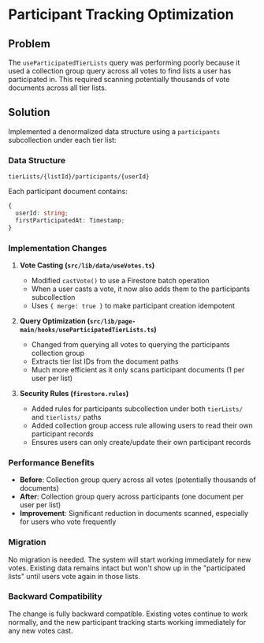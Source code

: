 # Participant Tracking Optimization

## Problem

The `useParticipatedTierLists` query was performing poorly because it used a collection group query across all votes to find lists a user has participated in. This required scanning potentially thousands of vote documents across all tier lists.

## Solution

Implemented a denormalized data structure using a `participants` subcollection under each tier list:

### Data Structure

```
tierLists/{listId}/participants/{userId}
```

Each participant document contains:

```typescript
{
  userId: string;
  firstParticipatedAt: Timestamp;
}
```

### Implementation Changes

1. **Vote Casting (`src/lib/data/useVotes.ts`)**

   - Modified `castVote()` to use a Firestore batch operation
   - When a user casts a vote, it now also adds them to the participants subcollection
   - Uses `{ merge: true }` to make participant creation idempotent

2. **Query Optimization (`src/lib/page-main/hooks/useParticipatedTierLists.ts`)**

   - Changed from querying all votes to querying the participants collection group
   - Extracts tier list IDs from the document paths
   - Much more efficient as it only scans participant documents (1 per user per list)

3. **Security Rules (`firestore.rules`)**
   - Added rules for participants subcollection under both `tierLists/` and `tierlists/` paths
   - Added collection group access rule allowing users to read their own participant records
   - Ensures users can only create/update their own participant records

### Performance Benefits

- **Before**: Collection group query across all votes (potentially thousands of documents)
- **After**: Collection group query across participants (one document per user per list)
- **Improvement**: Significant reduction in documents scanned, especially for users who vote frequently

### Migration

No migration is needed. The system will start working immediately for new votes. Existing data remains intact but won't show up in the "participated lists" until users vote again in those lists.

### Backward Compatibility

The change is fully backward compatible. Existing votes continue to work normally, and the new participant tracking starts working immediately for any new votes cast.
